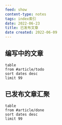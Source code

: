 ```yaml
---
feed: show
content-type: notes
tags: index索引
date: 2022-06-23
title: 已发布文章
date created: 2022-06-09
---
```


## 编写中的文章
```dataview
table 
from #article/todo 
sort dates desc
limit 99
```
 

## 已发布文章汇聚
```dataview
table 
from #article/done
sort dates desc
limit 99
```